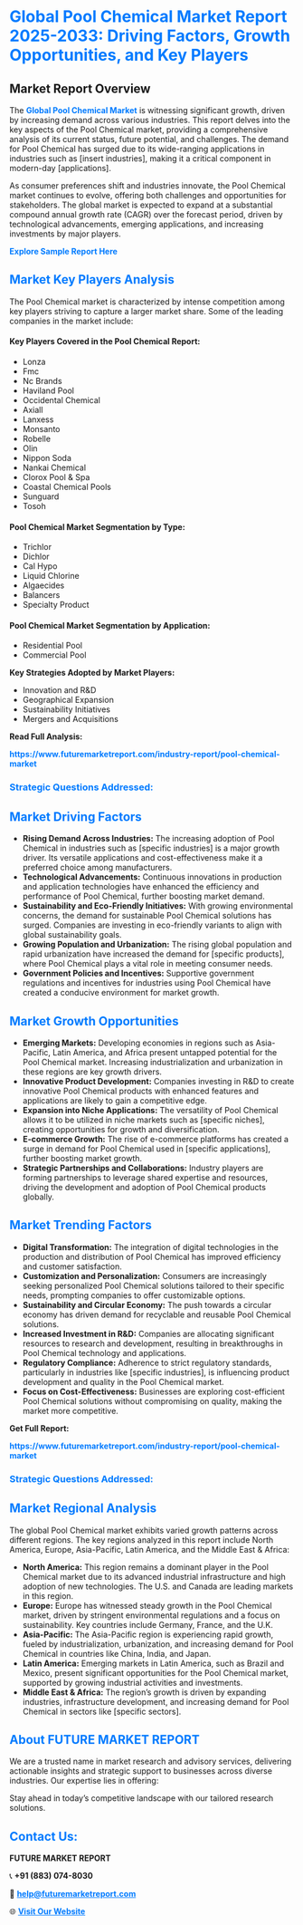 <h1 style="color: #007BFF;">Global Pool Chemical Market Report 2025-2033: Driving Factors, Growth Opportunities, and Key Players</h1>

<section id="overview">
<h2>Market Report Overview</h2>
<p>The <a href="https://www.futuremarketreport.com/industry-report/pool-chemical-market" style="color: #007BFF; text-decoration: none;"><strong>Global Pool Chemical Market</strong></a> is witnessing significant growth, driven by increasing demand across various industries. This report delves into the key aspects of the Pool Chemical market, providing a comprehensive analysis of its current status, future potential, and challenges. The demand for Pool Chemical has surged due to its wide-ranging applications in industries such as [insert industries], making it a critical component in modern-day [applications].</p>
<p>As consumer preferences shift and industries innovate, the Pool Chemical market continues to evolve, offering both challenges and opportunities for stakeholders. The global market is expected to expand at a substantial compound annual growth rate (CAGR) over the forecast period, driven by technological advancements, emerging applications, and increasing investments by major players.</p>
</section>

<section id="overview">
<p><a href="https://www.futuremarketreport.com/request-sample/reportId=30852" style="color: #007BFF; text-decoration: none;"><strong>Explore Sample Report Here</strong></a></p>
</section>

<section id="key-players">
<h2 style="color: #007BFF;">Market Key Players Analysis</h2>
<p>The Pool Chemical market is characterized by intense competition among key players striving to capture a larger market share. Some of the leading companies in the market include:</p>
<h4>Key Players Covered in the Pool Chemical Report:</h4>
<ul><li>Lonza</li><li>Fmc</li><li>Nc Brands</li><li>Haviland Pool</li><li>Occidental Chemical</li><li>Axiall</li><li>Lanxess</li><li>Monsanto</li><li>Robelle</li><li>Olin</li><li>Nippon Soda</li><li>Nankai Chemical</li><li>Clorox Pool &amp; Spa</li><li>Coastal Chemical Pools</li><li>Sunguard</li><li>Tosoh</li></ul>
<h4>Pool Chemical Market Segmentation by Type:</h4>
<ul><li>Trichlor</li><li>Dichlor</li><li>Cal Hypo</li><li>Liquid Chlorine</li><li>Algaecides</li><li>Balancers</li><li>Specialty Product</li></ul>

<h4>Pool Chemical Market Segmentation by Application:</h4>
<ul><li>Residential Pool</li><li>Commercial Pool</li></ul>
<p><strong>Key Strategies Adopted by Market Players:</strong></p>
<ul>
<li>Innovation and R&D</li>
<li>Geographical Expansion</li>
<li>Sustainability Initiatives</li>
<li>Mergers and Acquisitions</li>
</ul>
</section>

<section>
<p><strong>Read Full Analysis: </strong></p><a href="https://www.futuremarketreport.com/industry-report/pool-chemical-market" style="color: #007BFF; text-decoration: none;"><strong>https://www.futuremarketreport.com/industry-report/pool-chemical-market</strong></a>
<h3 style="color: #007BFF;">Strategic Questions Addressed:</h3>
</section>

<section id="driving-factors">
<h2 style="color: #007BFF;">Market Driving Factors</h2>
<ul>
<li><strong>Rising Demand Across Industries:</strong> The increasing adoption of Pool Chemical in industries such as [specific industries] is a major growth driver. Its versatile applications and cost-effectiveness make it a preferred choice among manufacturers.</li>
<li><strong>Technological Advancements:</strong> Continuous innovations in production and application technologies have enhanced the efficiency and performance of Pool Chemical, further boosting market demand.</li>
<li><strong>Sustainability and Eco-Friendly Initiatives:</strong> With growing environmental concerns, the demand for sustainable Pool Chemical solutions has surged. Companies are investing in eco-friendly variants to align with global sustainability goals.</li>
<li><strong>Growing Population and Urbanization:</strong> The rising global population and rapid urbanization have increased the demand for [specific products], where Pool Chemical plays a vital role in meeting consumer needs.</li>
<li><strong>Government Policies and Incentives:</strong> Supportive government regulations and incentives for industries using Pool Chemical have created a conducive environment for market growth.</li>
</ul>
</section>

<section id="growth-opportunities">
<h2 style="color: #007BFF;">Market Growth Opportunities</h2>
<ul>
<li><strong>Emerging Markets:</strong> Developing economies in regions such as Asia-Pacific, Latin America, and Africa present untapped potential for the Pool Chemical market. Increasing industrialization and urbanization in these regions are key growth drivers.</li>
<li><strong>Innovative Product Development:</strong> Companies investing in R&D to create innovative Pool Chemical products with enhanced features and applications are likely to gain a competitive edge.</li>
<li><strong>Expansion into Niche Applications:</strong> The versatility of Pool Chemical allows it to be utilized in niche markets such as [specific niches], creating opportunities for growth and diversification.</li>
<li><strong>E-commerce Growth:</strong> The rise of e-commerce platforms has created a surge in demand for Pool Chemical used in [specific applications], further boosting market growth.</li>
<li><strong>Strategic Partnerships and Collaborations:</strong> Industry players are forming partnerships to leverage shared expertise and resources, driving the development and adoption of Pool Chemical products globally.</li>
</ul>
</section>

<section id="trending-factors">
<h2 style="color: #007BFF;">Market Trending Factors</h2>
<ul>
<li><strong>Digital Transformation:</strong> The integration of digital technologies in the production and distribution of Pool Chemical has improved efficiency and customer satisfaction.</li>
<li><strong>Customization and Personalization:</strong> Consumers are increasingly seeking personalized Pool Chemical solutions tailored to their specific needs, prompting companies to offer customizable options.</li>
<li><strong>Sustainability and Circular Economy:</strong> The push towards a circular economy has driven demand for recyclable and reusable Pool Chemical solutions.</li>
<li><strong>Increased Investment in R&D:</strong> Companies are allocating significant resources to research and development, resulting in breakthroughs in Pool Chemical technology and applications.</li>
<li><strong>Regulatory Compliance:</strong> Adherence to strict regulatory standards, particularly in industries like [specific industries], is influencing product development and quality in the Pool Chemical market.</li>
<li><strong>Focus on Cost-Effectiveness:</strong> Businesses are exploring cost-efficient Pool Chemical solutions without compromising on quality, making the market more competitive.</li>
</ul>
</section>

<section>
<p><strong>Get Full Report: </strong></p><a href="https://www.futuremarketreport.com/industry-report/pool-chemical-market" style="color: #007BFF; text-decoration: none;"><strong>https://www.futuremarketreport.com/industry-report/pool-chemical-market</strong></a>
<h3 style="color: #007BFF;">Strategic Questions Addressed:</h3>
</section>


<section id="regional-analysis">
<h2 style="color: #007BFF;">Market Regional Analysis</h2>
<p>The global Pool Chemical market exhibits varied growth patterns across different regions. The key regions analyzed in this report include North America, Europe, Asia-Pacific, Latin America, and the Middle East & Africa:</p>
<ul>
<li><strong>North America:</strong> This region remains a dominant player in the Pool Chemical market due to its advanced industrial infrastructure and high adoption of new technologies. The U.S. and Canada are leading markets in this region.</li>
<li><strong>Europe:</strong> Europe has witnessed steady growth in the Pool Chemical market, driven by stringent environmental regulations and a focus on sustainability. Key countries include Germany, France, and the U.K.</li>
<li><strong>Asia-Pacific:</strong> The Asia-Pacific region is experiencing rapid growth, fueled by industrialization, urbanization, and increasing demand for Pool Chemical in countries like China, India, and Japan.</li>
<li><strong>Latin America:</strong> Emerging markets in Latin America, such as Brazil and Mexico, present significant opportunities for the Pool Chemical market, supported by growing industrial activities and investments.</li>
<li><strong>Middle East & Africa:</strong> The region’s growth is driven by expanding industries, infrastructure development, and increasing demand for Pool Chemical in sectors like [specific sectors].</li>
</ul>
</section>

<footer>
<h2 style="color: #007BFF;">About FUTURE MARKET REPORT</h2>
<p>We are a trusted name in market research and advisory services, delivering actionable insights and strategic support to businesses across diverse industries. Our expertise lies in offering:</p>

<p>Stay ahead in today’s competitive landscape with our tailored research solutions.</p>

<h2 style="color: #007BFF;">Contact Us:</h2>
<p><strong>FUTURE MARKET REPORT</strong></p>
<p>📞 <strong>+91 (883) 074-8030</strong></p>
<p>📧 <strong><a href="mailto:help@futuremarketreport.com" style="color: #007BFF;">help@futuremarketreport.com</a></strong></p>
<p>🌐 <strong><a href="https://www.futuremarketreport.com/" style="color: #007BFF;">Visit Our Website</a></strong></p>
</footer>